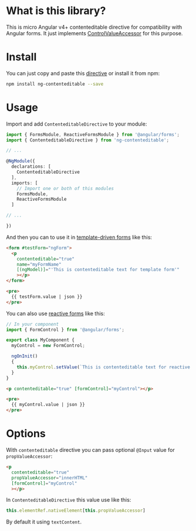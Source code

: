 # What is this library?

This is micro Angular v4+ contenteditable directive for compatibility with Angular forms.
It just implements [ControlValueAccessor](https://angular.io/api/forms/ControlValueAccessor) for this purpose.

# Install

You can just copy and paste this [directive](src/index.ts) or install it from npm:

```bash
npm install ng-contenteditable --save
```

# Usage

Import and add `ContenteditableDirective` to your module:

```ts
import { FormsModule, ReactiveFormsModule } from '@angular/forms';
import { ContenteditableDirective } from 'ng-contenteditable';

// ...

@NgModule({
  declarations: [
    ContenteditableDirective
  ],
  imports: [
    // Import one or both of this modules
    FormsModule,
    ReactiveFormsModule
  ]

// ...

})
```

And then you can to use it in [template-driven forms](https://angular.io/guide/forms) like this:

```html
<form #testForm="ngForm">
  <p
    contenteditable="true"
    name="myFormName"
    [(ngModel)]="'This is contenteditable text for template form'"
    ></p>
</form>

<pre>
  {{ testForm.value | json }}
</pre>
```

You can also use [reactive forms](https://angular.io/guide/reactive-forms) like this:

```ts
// In your component
import { FormControl } from '@angular/forms';

export class MyComponent {
  myControl = new FormControl;

  ngOnInit()
  {
    this.myControl.setValue(`This is contenteditable text for reactive form`);
  }
}
```

```html
<p contenteditable="true" [formControl]="myControl"></p>

<pre>
  {{ myControl.value | json }}
</pre>
```

# Options

With `contenteditable` directive you can pass optional `@Input` value for `propValueAccessor`:

```html
<p
  contenteditable="true"
  propValueAccessor="innerHTML"
  [formControl]="myControl"
  ></p>
```

In `ContenteditableDirective` this value use like this:

```ts
this.elementRef.nativeElement[this.propValueAccessor]
```

By default it using `textContent`.
